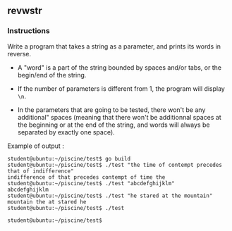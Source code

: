 ## revwstr

### Instructions

Write a program that takes a string as a parameter, and prints its words in reverse.

- A "word" is a part of the string bounded by spaces and/or tabs, or the begin/end of the string.

- If the number of parameters is different from 1, the program will display `\n`.

- In the parameters that are going to be tested, there won't be any additional" spaces (meaning that there won't be additionnal spaces at the beginning or at the end of the string, and words will always be separated by exactly one space).

Example of output :

```console
student@ubuntu:~/piscine/test$ go build
student@ubuntu:~/piscine/test$ ./test "the time of contempt precedes that of indifference"
indifference of that precedes contempt of time the
student@ubuntu:~/piscine/test$ ./test "abcdefghijklm"
abcdefghijklm
student@ubuntu:~/piscine/test$ ./test "he stared at the mountain"
mountain the at stared he
student@ubuntu:~/piscine/test$ ./test

student@ubuntu:~/piscine/test$
```